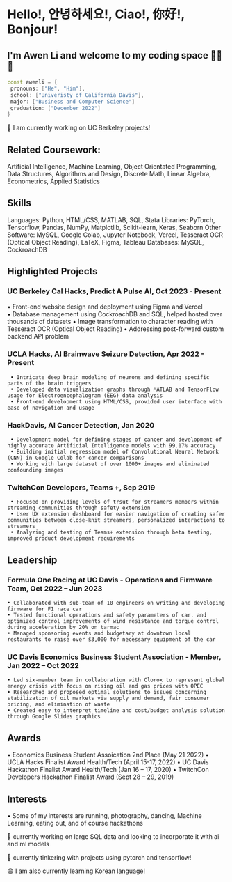 # Hello!, 안녕하세요!, Ciao!, 你好!, Bonjour!
## I'm Awen Li and welcome to my coding space 👨‍💻👋

 ```cpp
const awenli = {
  pronouns: ["He", "Him"],
  school: ["Univeristy of California Davis"],
  major: ["Business and Computer Science"]
  graduation: ["December 2022"] 
}
```

🔭 I am currently working on UC Berkeley projects!

<!--
**BabyMochi/BabyMochi** is a ✨ _special_ ✨ repository because its `README.md` (this file) appears on your GitHub profile.

Here are some ideas to get you started:

- 🔭 I’m currently working on ...
- 🌱 I’m currently learning ...
- 👯 I’m looking to collaborate on ...
- 🤔 I’m looking for help with ...
- 💬 Ask me about ...
- 📫 How to reach me: ...
- 😄 Pronouns: ...
- ⚡ Fun fact: ...
-->

## Related Coursework:
Artificial Intelligence, Machine Learning, Object Orientated Programming, Data Structures, Algorithms and Design, Discrete Math, Linear Algebra, Econometrics, Applied Statistics

## Skills
Languages: Python, HTML/CSS, MATLAB, SQL, Stata
Libraries: PyTorch, Tensorflow, Pandas, NumPy, Matplotlib, Scikit-learn, Keras, Seaborn
Other Software: MySQL, Google Colab, Jupyter Notebook, Vercel, Tesseract OCR (Optical Object Reading), LaTeX, Figma, Tableau
Databases: MySQL, CockroachDB

## Highlighted Projects

### UC Berkeley Cal Hacks, Predict A Pulse AI, Oct 2023 - Present
  • Front-end website design and deployment using Figma and Vercel               
  • Database management using CockroachDB and SQL, helped hosted over thousands of datasets
  • Image transformation to character reading with Tesseract OCR (Optical Object Reading)
  • Addressing post-forward custom backend API problem

### UCLA Hacks, AI Brainwave Seizure Detection, Apr 2022 - Present
     • Intricate deep brain modeling of neurons and defining specific parts of the brain triggers
     • Developed data visualization graphs through MATLAB and TensorFlow usage for Electroencephalogram (EEG) data analysis
     • Front-end development using HTML/CSS, provided user interface with ease of navigation and usage

### HackDavis, AI Cancer Detection, Jan 2020
     • Development model for defining stages of cancer and development of highly accurate Artificial Intelligence models with 99.17% accuracy
     • Building initial regression model of Convolutional Neural Network (CNN) in Google Colab for cancer comparisons
     • Working with large dataset of over 1000+ images and eliminated confounding images

### TwitchCon Developers, Teams +, Sep 2019
     • Focused on providing levels of trsut for streamers members within streaming communities through safety extension
     • User UX extension dashboard for easier navigation of creating safer communities between close-knit streamers, personalized interactions to streamers
     • Analyzing and testing of Teams+ extension through beta testing, improved product development requirements

## Leadership
### Formula One Racing at UC Davis - Operations and Firmware Team, Oct 2022 – Jun 2023
    • Collaborated with sub-team of 10 engineers on writing and developing firmware for F1 race car 
    • Tested functional operations and safety parameters of car. and optimized control improvements of wind resistance and torque control during acceleration by 20% on tarmac
    • Managed sponsoring events and budgetary at downtown local restaurants to raise over $3,000 for necessary equipment of the car

### UC Davis Economics Business Student Association - Member, Jan 2022 – Oct 2022
    • Led six-member team in collaboration with Clorox to represent global energy crisis with focus on rising oil and gas prices with OPEC
    • Researched and proposed optimal solutions to issues concerning stabilization of oil markets via supply and demand, fair consumer pricing, and elimination of waste
    • Created easy to interpret timeline and cost/budget analysis solution through Google Slides graphics

## Awards
• Economics Business Student Assoication 2nd Place (May 21 2022)
• UCLA Hacks Finalist Award Health/Tech (April 15-17, 2022)
• UC Davis Hackathon Finalist Award Health/Tech (Jan 16 – 17, 2020)
• TwitchCon Developers Hackathon Finalist Award (Sept 28 – 29, 2019)

## Interests
• Some of my interests are running, photography, dancing, Machine Learning, eating out, and of course hackathons

🌱 currently working on large SQL data and looking to incorporate it with ai and ml models

🔬 currently tinkering with projects using pytorch and tensorflow!

😄 I am also currently learning Korean language!
